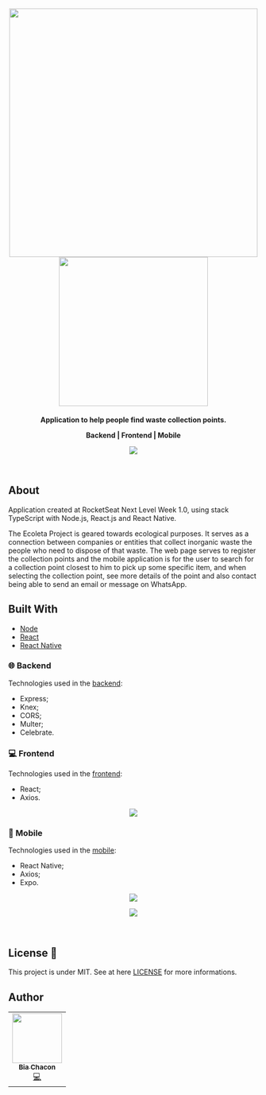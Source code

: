 <h1 align="center">
  <img 
    src="https://user-images.githubusercontent.com/42190754/83699790-62122a80-a5db-11ea-8ac2-5ba6301d999f.png" 
    float="center"
    width="500px"
    heigh="500px"
  />
  <img 
    src="https://user-images.githubusercontent.com/42190754/83695999-b44e4e00-a5d1-11ea-8102-5d1982348b37.png" 
    float="center"
    width="300px"
    heigh="300px"
  />
  
</h1>
 <p align="center">
  <strong align="center">Application to help people find waste collection points.</strong>
</p>
<p align="center">
  <strong align="center">Backend  |  Frontend  |  Mobile</strong>
</p>
<p align="center">
  <img 
    src="https://user-images.githubusercontent.com/42190754/83918819-da016180-a74f-11ea-8e9c-eab418fb7baa.png" 
    float="center"
  />
</p>
<br>

## About 
Application created at RocketSeat Next Level Week 1.0, using stack TypeScript  with Node.js, React.js and React Native.

The Ecoleta Project is geared towards ecological purposes. It serves as a connection between companies or entities that collect inorganic waste the people who need to dispose of that waste. The web page serves to register the collection points and the mobile application is for the user to search for a collection point closest to him to pick up some specific item, and when selecting the collection point, see more details of the point and also contact being able to send an email or message on WhatsApp.

## Built With
- [Node](https://nodejs.org/en/)
- [React](https://reactjs.org/)
- [React Native](https://reactnative.dev/)

### 🌐 Backend
Technologies used in the [backend](https://github.com/BiaChacon/ecoleta/tree/master/backend):
  - Express;
  - Knex;
  - CORS;
  - Multer;
  - Celebrate.

### 💻 Frontend
Technologies used in the [frontend](https://github.com/BiaChacon/ecoleta/tree/master/frontend):
- React;
- Axios.

<p align="center">
 <img src="https://user-images.githubusercontent.com/42190754/83927021-f5756800-a761-11ea-8665-e06f4bb415e0.gif" 
      float="center" />
</p> 

### 📱 Mobile
Technologies used in the [mobile](https://github.com/BiaChacon/ecoleta/tree/master/mobile):
- React Native;
- Axios;
- Expo.

<p align="center">
  <img src="https://user-images.githubusercontent.com/42190754/83955077-8feaaf80-a825-11ea-9e40-bc911ab32754.gif" />
 </p> 
 
 <p align="center">
  <img src="https://user-images.githubusercontent.com/42190754/83955078-92e5a000-a825-11ea-9c8c-30bc6dacdbbe.gif" />
 </p> 

<br/>

## License 📝 
This project is under MIT. See at here [LICENSE](https://github.com/BiaChacon/ecoleta/blob/master/LICENSE) for more informations.

## Author 
<table>
  <tr>
    <td align="center"><a href="https://github.com/biachacon"><img src="https://avatars1.githubusercontent.com/u/42190754?s=460&u=a5cbe42a4868b2bac9615226044b9cec15cee418&v=4" width="100px;" alt=""/><br /><sub><b>Bia Chacon</b></sub></a><br /><a href="https://github.com/BiaChacon/ecoleta" title="Code">💻</a></td>
  <tr>
</table>
